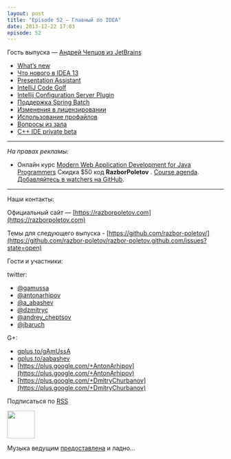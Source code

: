```yaml
---
layout: post
title: "Episode 52 — Главный по IDEA"
date: 2013-12-22 17:03
episode: 52
---
```


Гость выпуска — [Андрей Чепцов из JetBrains](mailto:andrey.cheptsov@jetbrains.com)

- [What’s new](http://www.jetbrains.com/idea/whatsnew/)
- [Что нового в IDEA 13](http://habrahabr.ru/company/JetBrains/blog/204590/)
- [Presentation Assistant](http://plugins.jetbrains.com/plugin/7345)
- [IntelliJ Code Golf](http://plugins.jetbrains.com/plugin/7243 ) 
- [Intellij Configuration Server Plugin](http://plugins.jetbrains.com/plugin/4560?pr=idea )
- [Поддержка Spring Batch](http://blog.jetbrains.com/idea/2012/10/support-for-spring-batch-in-intellij-idea-12/ )
- [Изменения в лицензировании](http://blog.jetbrains.com/idea/2013/12/intellij-idea-personal-licensing-changes/)
- [Использование профайлов](http://arhipov.blogspot.com/2012/04/intellijidea-tip-configuration-profiles.html)
- [Вопросы из зала](https://github.com/razbor-poletov/razbor-poletov.github.com/issues/9)
- [C++ IDE private beta](http://www.jetbrains.com/objc/features/cpp.html#form )

---

_На правах рекламы:_

* Онлайн курс [Modern Web Application Development for Java Programmers](http://www.eventbrite.com/e/modern-web-application-development-for-java-programmers-tickets-9775299183) Скидка $50 код **RazborPoletov** . [Course agenda](https://github.com/yfain/WebDevForJavaProgrammers). [Добавляйтесь в watchers на GitHub](https://github.com/yfain/WebDevForJavaProgrammers/watchers).

---

Наши контакты:

Официальный сайт — [https://razborpoletov.com](https://razborpoletov.com)

Темы для следующего выпуска - [https://github.com/razbor-poletov/](https://github.com/razbor-poletov/razbor-poletov.github.com/issues?state=open)

Гости и участники:

twitter: 

 * [@gamussa](https://twitter.com/#!/gamussa)
 * [@antonarhipov](https://twitter.com/#!/antonarhipov)
 * [@a_abashev](https://twitter.com/#!/a_abashev)
 * [@dzmitryc ](https://twitter.com/#!/dzmitryc)
 * [@andrey_cheptsov ](https://twitter.com/#!/andrey_cheptsov)
 * [@jbaruch](https://twitter.com/#!/jbaruch) 

G+:

 * [gplus.to/gAmUssA](http://gplus.to/gAmUssA) 
 * [gplus.to/aabashev](http://gplus.to/aabashev) 
 * [https://plus.google.com/+AntonArhipov](https://plus.google.com/+AntonArhipov) 
 * [https://plus.google.com/+DmitryChurbanov](https://plus.google.com/+DmitryChurbanov) 

<!-- player goes here-->

<audio preload="none">
   <source src="http://traffic.libsyn.com/razborpoletov/razbor_52.mp3" type="audio/mp3" />
   Your browser does not support the audio tag.
</audio>

Подписаться по [RSS](http://feeds.feedburner.com/razbor-podcast)

<!-- episode file link goes here-->
<a href="http://traffic.libsyn.com/razborpoletov/razbor_52.mp3" imageanchor="1" style="clear: left; margin-bottom: 1em; margin-left: auto; margin-right: 2em;"><img border="0" height="64" src="https://razborpoletov.com/images/mp3.png" width="64" /></a>

Музыка ведущим [предоставлена](http://www.audiobank.fm/single-music/27/111/More-And-Less/) и ладно...
